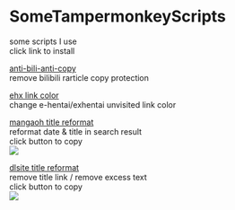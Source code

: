 # SomeTampermonkeyScripts  
some scripts I use  
click link to install  

[anti-bili-anti-copy](https://github.com/x94fujo6rpg/SomeTampermonkeyScripts/raw/master/anti-bili-anti-copy.user.js)  
remove bilibili rarticle copy protection

[ehx link color](https://github.com/x94fujo6rpg/SomeTampermonkeyScripts/raw/master/ehx_link_color.user.js)  
change e-hentai/exhentai unvisited link color

[mangaoh title reformat](https://github.com/x94fujo6rpg/SomeTampermonkeyScripts/raw/master/mangaoh_title_reformat.user.js)  
reformat date & title in search result  
click button to copy  
![](https://i.imgur.com/amKQlOX.jpg)  

[dlsite title reformat](https://github.com/x94fujo6rpg/SomeTampermonkeyScripts/raw/master/dlsite_title_reformat.user.js)  
remove title link / remove excess text  
click button to copy  
![](https://i.imgur.com/1IEqFnA.jpg)  
